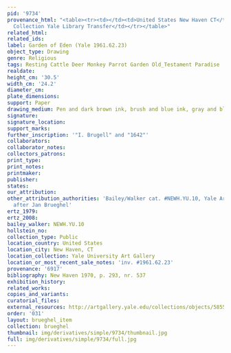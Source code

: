 ```yaml
---
pid: '9734'
provenance_html: "<table><tr><td></td><td>United States New Haven CT</td><td>Egmont
  Collection Yale Library Transfer</td></tr></table>"
related_html: 
related_ids: 
label: Garden of Eden (Yale 1961.62.23)
object_type: Drawing
genre: Religious
tags: Resting Cattle Deer Monkey Parrot Garden Old_Testament Paradise
realdate: 
height_cm: '30.5'
width_cm: '24.2'
diameter_cm: 
plate_dimensions: 
support: Paper
drawing_medium: Pen and dark brown ink, brush and blue ink, gray and blue wash
signature: 
signature_location: 
support_marks: 
further_inscription: '"I. Brugell" and "1642"'
collaborators: 
collaborator_notes: 
collectors_patrons: 
print_type: 
print_notes: 
printmaker: 
publisher: 
states: 
our_attribution: 
other_attribution_authorities: 'Bailey/Walker cat. #NEWH.YU.10, Yale Art Gallery as
  after Jan Brueghel'
ertz_1979: 
ertz_2008: 
bailey_walker: NEWH.YU.10
hollstein_no: 
collection_type: Public
location_country: United States
location_city: New Haven, CT
location_collection: Yale University Art Gallery
location_or_most_recent_sale_notes: 'inv. #1961.62.23'
provenance: '6917'
bibliography: New Haven 1970, p. 293, nr. 537
exhibition_history: 
related_works: 
copies_and_variants: 
curatorial_files: 
external_resources: http://artgallery.yale.edu/collections/objects/58554
order: '031'
layout: brueghel_item
collection: brueghel
thumbnail: img/derivatives/simple/9734/thumbnail.jpg
full: img/derivatives/simple/9734/full.jpg
---
```

